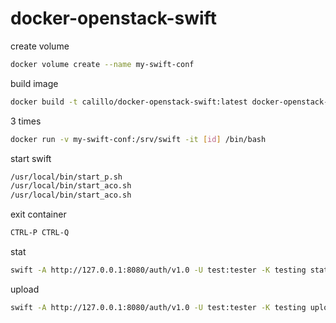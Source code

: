 # docker-openstack-swift

create volume
```bash
docker volume create --name my-swift-conf
```

build image
```bash
docker build -t calillo/docker-openstack-swift:latest docker-openstack-swift
```

3 times
```bash
docker run -v my-swift-conf:/srv/swift -it [id] /bin/bash
```

start swift
```bash
/usr/local/bin/start_p.sh
/usr/local/bin/start_aco.sh
/usr/local/bin/start_aco.sh
```

exit container
```bash
CTRL-P CTRL-Q
```

stat
```bash
swift -A http://127.0.0.1:8080/auth/v1.0 -U test:tester -K testing stat
```

upload
```bash
swift -A http://127.0.0.1:8080/auth/v1.0 -U test:tester -K testing upload container file.txt
```
